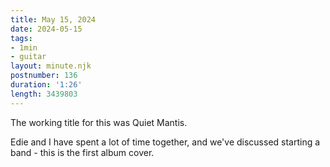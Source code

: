 ```yaml
---
title: May 15, 2024
date: 2024-05-15
tags:
- 1min
- guitar
layout: minute.njk
postnumber: 136
duration: '1:26'
length: 3439803
---
```

The working title for this was Quiet Mantis. 

Edie and I have spent a lot of time together, and we've discussed starting a band - this is the first album cover.
	